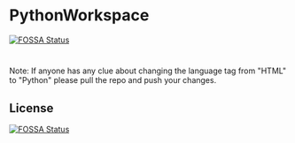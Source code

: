 # PythonWorkspace
[![FOSSA Status](https://app.fossa.com/api/projects/git%2Bgithub.com%2Fiamjmat%2FPythonProjects.svg?type=shield)](https://app.fossa.com/projects/git%2Bgithub.com%2Fiamjmat%2FPythonProjects?ref=badge_shield)

# <p> </p>


Note: If anyone has any clue about changing the language tag from "HTML" to "Python" please pull the repo and push your changes.


## License
[![FOSSA Status](https://app.fossa.com/api/projects/git%2Bgithub.com%2Fiamjmat%2FPythonProjects.svg?type=large)](https://app.fossa.com/projects/git%2Bgithub.com%2Fiamjmat%2FPythonProjects?ref=badge_large)